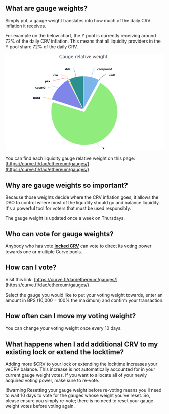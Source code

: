 ## **What are gauge weights?**

Simply put, a gauge weight translates into how much of the daily CRV inflation it receives.

For example on the below chart, the Y pool is currently receiving around 72% of the daily CRV inflation. This means that all liquidity providers in the Y pool share 72% of the daily CRV.

![Gauge Weights](../images/ui/gauge-weights-ypool.webp)

You can find each liquidity gauge relative weight on this page: [https://curve.fi/dao/ethereum/gauges/](https://curve.fi/dao/ethereum/gauges/)​

## **Why are gauge weights so important?**

Because those weights decide where the CRV inflation goes, it allows the DAO to control where most of the liquidity should go and balance liquidity. It's a powerful tool for voters that must be used responsibly.

The gauge weight is updated once a week on Thursdays.

## **Who can vote for gauge weights?**

Anybody who has vote [**locked CRV**](../crv-token/overview.md) can vote to direct its voting power towards one or multiple Curve pools.

## **How can I vote?**

Visit this link: [https://curve.fi/dao/ethereum/gauges/](https://curve.fi/dao/ethereum/gauges/)​

Select the gauge you would like to put your voting weight towards, enter an amount in BPS (10,000 = 100% the maximum) and confirm your transaction.

## **How often can I move my voting weight?**

You can change your voting weight once every 10 days.


## **What happens when I add additional CRV to my existing lock or extend the locktime?**

Adding more $CRV to your lock or extending the locktime increases your veCRV balance. This increase is not automatically accounted for in your current gauge weight votes. If you want to allocate all of your newly acquired voting power, make sure to re-vote.

!!!warning
    Resetting your gauge weight before re-voting means you'll need to wait 10 days to vote for the gauges whose weight you've reset. So, please ensure you simply re-vote; there is no need to reset your gauge weight votes before voting again.